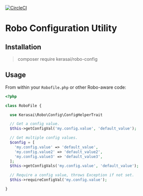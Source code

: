 [![CircleCI](https://circleci.com/gh/kerasai/robo-config.svg?style=svg)](https://circleci.com/gh/kerasai/robo-config)

# Robo Configuration Utility

## Installation

> composer require kerasai/robo-config

## Usage

From within your `Robofile.php` or other Robo-aware code:

```php
<?php

class RoboFile {

  use Kerasai\Robo\Config\ConfigHelperTrait

  // Get a config value.
  $this->getConfigVal('my.config.value', 'default_value');

  // Get multiple config values.
  $config = [
    'my.config.value' => 'default_value',
    'my.config.value2' => 'default_value2',
    'my.config.value3' => 'default_value3',
  ];
  $this->getConfigVals('my.config.value', 'default_value');

  // Require a config value, throws Exception if not set.
  $this->requireConfigVal('my.config.value');

}
``` 